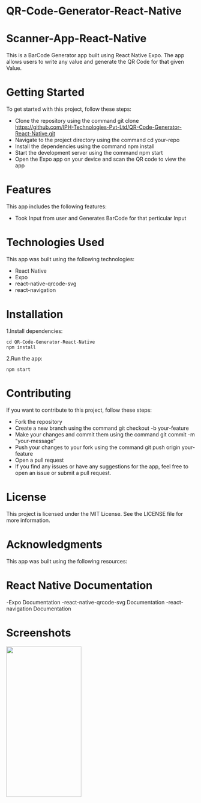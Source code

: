 # QR-Code-Generator-React-Native
# Scanner-App-React-Native
 This is a BarCode Generator app built using React Native Expo. The app allows users to write any value and generate the QR Code for that given Value.
 
# Getting Started
To get started with this project, follow these steps:

 - Clone the repository using the command git clone https://github.com/IPH-Technologies-Pvt-Ltd/QR-Code-Generator-React-Native.git
 - Navigate to the project directory using the command cd your-repo
 - Install the dependencies using the command npm install
 - Start the development server using the command npm start
 - Open the Expo app on your device and scan the QR code to view the app

# Features
This app includes the following features:

 - Took Input from user and Generates BarCode for that perticular Input

# Technologies Used
 This app was built using the following technologies:

 - React Native
 - Expo
 - react-native-qrcode-svg
 - react-navigation

# Installation

1.Install dependencies:

    cd QR-Code-Generator-React-Native
    npm install

2.Run the app:

    npm start

# Contributing
 If you want to contribute to this project, follow these steps:

 - Fork the repository
 - Create a new branch using the command git checkout -b your-feature
 - Make your changes and commit them using the command git commit -m "your-message"
 - Push your changes to your fork using the command git push origin your-feature
 - Open a pull request
 - If you find any issues or have any suggestions for the app, feel free to open an issue or submit a pull request.

# License
 This project is licensed under the MIT License. See the LICENSE file for more information.

# Acknowledgments
 This app was built using the following resources:

# React Native Documentation
 -Expo Documentation
 -react-native-qrcode-svg Documentation
 -react-navigation Documentation

# Screenshots
<img src="https://user-images.githubusercontent.com/124868842/220327339-f3036401-223f-40d3-b04a-4d33e1d5d0d9.gif" 
     width="200" 
     height="400"/>
